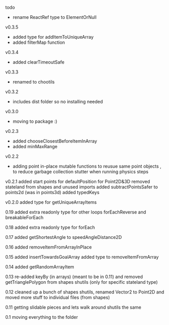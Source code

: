 todo

- rename ReactRef type to ElementOrNull

v0.3.5

- added type for addItemToUniqueArray
- added filterMap function

v0.3.4

- added clearTimeoutSafe

v0.3.3

- renamed to chootils

v0.3.2

- includes dist folder so no installing needed

v0.3.0

- moving to package :)

v0.2.3

- added chooseClosestBeforeItemInArray
- added minMaxRange

v0.2.2

- adding point in-place mutable functions to reusue same point objects ,
  to reduce garbage collection stutter when running physics steps

v0.2.1
added start points for defaultPosition for Point2D&3D
removed stateland from shapes and unused imports
added subtractPointsSafer to points2d (was in points3d)
added typedKeys

v0.2.0
added type for getUniqueArrayItems

0.19
added extra readonly type for other loops forEachReverse and breakableForEach

0.18
added extra readonly type for forEach

0.17
added getShortestAngle to speedAngleDistance2D

0.16
added removeItemFromArrayInPlace

0.15
added insertTowardsGoalArray
added type to removeItemFromArray

0.14
added getRandomArrayItem

0.13
re-added keyBy (in arrays) (meant to be in 0.11)
and removed getTrianglePolygon from shapes shutils (only for specific stateland type)

0.12
cleaned up a bunch of shapes shutils,
renamed Vector2 to Point2D and moved more stuff to individual files (from shapes)

0.11
getting slidable pieces and lets walk around shutils the same

0.1
moving everything to the folder
